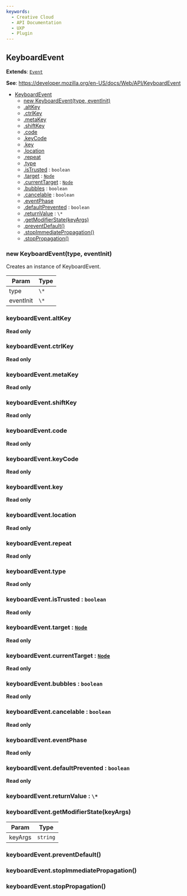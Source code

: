 ```yaml
---
keywords:
  - Creative Cloud
  - API Documentation
  - UXP
  - Plugin
---
```



<a name="keyboardevent" id="keyboardevent"></a>

## KeyboardEvent

**Extends**: [`Event`](#event)

**See**: https://developer.mozilla.org/en-US/docs/Web/API/KeyboardEvent

* [KeyboardEvent](#KeyboardEvent)
    * [new KeyboardEvent(type, eventInit)](#new-keyboardevent-new)
    * [.altKey](#keyboardevent-altkey)
    * [.ctrlKey](#keyboardevent-ctrlkey)
    * [.metaKey](#keyboardevent-metakey)
    * [.shiftKey](#keyboardevent-shiftkey)
    * [.code](#keyboardevent-code)
    * [.keyCode](#keyboardevent-keycode)
    * [.key](#keyboardevent-key)
    * [.location](#keyboardevent-location)
    * [.repeat](#keyboardevent-repeat)
    * [.type](#event-type)
    * [.isTrusted](#event-istrusted) : `boolean`
    * [.target](#Event+target) : [`Node`](#node)
    * [.currentTarget](#Event+currentTarget) : [`Node`](#node)
    * [.bubbles](#event-bubbles) : `boolean`
    * [.cancelable](#event-cancelable) : `boolean`
    * [.eventPhase](#event-eventphase)
    * [.defaultPrevented](#event-defaultprevented) : `boolean`
    * [.returnValue](#event-returnvalue) : `\*`
    * [.getModifierState(keyArgs)](#keyboardevent-getmodifierstate)
    * [.preventDefault()](#event-preventdefault)
    * [.stopImmediatePropagation()](#event-stopimmediatepropagation)
    * [.stopPropagation()](#event-stoppropagation)

<a name="new-keyboardevent-new" id="new-keyboardevent-new"></a>

### new KeyboardEvent(type, eventInit)
Creates an instance of KeyboardEvent.

| Param | Type |
| --- | --- |
| type | `\*` |
| eventInit | `\*` |

<a name="keyboardevent-altkey" id="keyboardevent-altkey"></a>

### keyboardEvent.altKey

**Read only**

<a name="keyboardevent-ctrlkey" id="keyboardevent-ctrlkey"></a>

### keyboardEvent.ctrlKey

**Read only**

<a name="keyboardevent-metakey" id="keyboardevent-metakey"></a>

### keyboardEvent.metaKey

**Read only**

<a name="keyboardevent-shiftkey" id="keyboardevent-shiftkey"></a>

### keyboardEvent.shiftKey

**Read only**

<a name="keyboardevent-code" id="keyboardevent-code"></a>

### keyboardEvent.code

**Read only**

<a name="keyboardevent-keycode" id="keyboardevent-keycode"></a>

### keyboardEvent.keyCode

**Read only**

<a name="keyboardevent-key" id="keyboardevent-key"></a>

### keyboardEvent.key

**Read only**

<a name="keyboardevent-location" id="keyboardevent-location"></a>

### keyboardEvent.location

**Read only**

<a name="keyboardevent-repeat" id="keyboardevent-repeat"></a>

### keyboardEvent.repeat

**Read only**

<a name="event-type" id="event-type"></a>

### keyboardEvent.type

**Read only**

<a name="event-istrusted" id="event-istrusted"></a>

### keyboardEvent.isTrusted : `boolean`

**Read only**

<a name="event-target" id="event-target"></a>

### keyboardEvent.target : [`Node`](#node)

**Read only**

<a name="event-currenttarget" id="event-currenttarget"></a>

### keyboardEvent.currentTarget : [`Node`](#node)

**Read only**

<a name="event-bubbles" id="event-bubbles"></a>

### keyboardEvent.bubbles : `boolean`

**Read only**

<a name="event-cancelable" id="event-cancelable"></a>

### keyboardEvent.cancelable : `boolean`

**Read only**

<a name="event-eventphase" id="event-eventphase"></a>

### keyboardEvent.eventPhase

**Read only**

<a name="event-defaultprevented" id="event-defaultprevented"></a>

### keyboardEvent.defaultPrevented : `boolean`

**Read only**

<a name="event-returnvalue" id="event-returnvalue"></a>

### keyboardEvent.returnValue : `\*`

<a name="keyboardevent-getmodifierstate" id="keyboardevent-getmodifierstate"></a>

### keyboardEvent.getModifierState(keyArgs)

| Param | Type |
| --- | --- |
| keyArgs | `string` |

<a name="event-preventdefault" id="event-preventdefault"></a>

### keyboardEvent.preventDefault()

<a name="event-stopimmediatepropagation" id="event-stopimmediatepropagation"></a>

### keyboardEvent.stopImmediatePropagation()

<a name="event-stoppropagation" id="event-stoppropagation"></a>

### keyboardEvent.stopPropagation()


